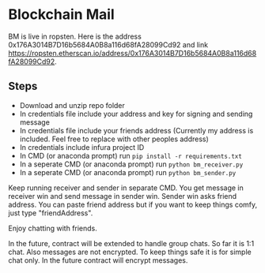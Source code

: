 # Blockchain Mail

BM is live in ropsten. Here is the address 0x176A3014B7D16b5684A0B8a116d68fA28099Cd92 and link https://ropsten.etherscan.io/address/0x176A3014B7D16b5684A0B8a116d68fA28099Cd92.

## Steps

- Download and unzip repo folder
- In credentials file include your address and key for signing and sending message
- In credentials file include your friends address (Currently my address is included. Feel free to replace with other peoples address)
- In credentials include infura project ID
- In CMD (or anaconda prompt) run `pip install -r requirements.txt`
- In a seperate CMD (or anaconda prompt) run `python bm_receiver.py` 
- In a seperate CMD (or anaconda prompt) run `python bm_sender.py`

Keep running receiver and sender in separate CMD.
You get message in receiver win and send message in sender win.
Sender win asks friend address. You can paste friend address but if you want to keep things comfy, just type "friendAddress".

Enjoy chatting with friends.

In the future, contract will be extended to handle group chats. So far it is 1:1 chat.
Also messages are not encrypted. To keep things safe it is for simple chat only.
In the future contract will encrypt messages. 
